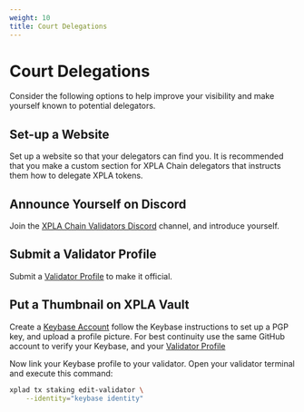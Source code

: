 ```yaml
---
weight: 10
title: Court Delegations
---
```


# Court Delegations

Consider the following options to help improve your visibility and make yourself known to potential delegators.

## Set-up a Website

Set up a website so that your delegators can find you. It is recommended that you make a custom section for XPLA Chain delegators that instructs them how to delegate XPLA tokens.

## Announce Yourself on Discord

Join the [XPLA Chain Validators Discord](https://discord.gg/vUBcwm3r6t) channel, and introduce yourself.

## Submit a Validator Profile

Submit a [Validator Profile](https://github.com/xpladev/validator-profiles) to make it official.

## Put a Thumbnail on XPLA Vault 

Create a [Keybase Account](https://keybase.io/) follow the Keybase instructions to set up a PGP key, and upload a profile picture.
For best continuity use the same GitHub account to verify your Keybase, and your [Validator Profile](https://github.com/xpladev/validator-profiles)

Now link your Keybase profile to your validator. Open your validator terminal and execute this command:

```bash
xplad tx staking edit-validator \
    --identity="keybase identity"
```

